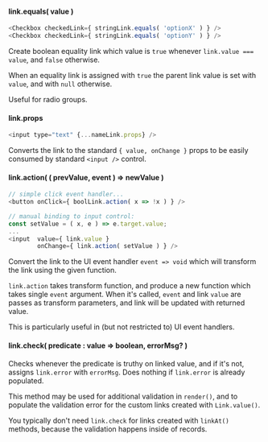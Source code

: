 ####  link.equals( value )

```javascript
<Checkbox checkedLink={ stringLink.equals( 'optionX' ) } />
<Checkbox checkedLink={ stringLink.equals( 'optionY' ) } />
```

Create boolean equality link which value is `true` whenever `link.value === value`, and `false` otherwise.

When an equality link is assigned with `true` the parent link value is set with `value`, and with `null` otherwise.

Useful for radio groups.

#### link.props

```javascript
<input type="text" {...nameLink.props} />
```

Converts the link to the standard `{ value, onChange }` props to be easily consumed by standard `<input />` control.

#### link.action( ( prevValue, event ) => newValue )

```javascript
// simple click event handler...
<button onClick={ boolLink.action( x => !x ) } />

// manual binding to input control:
const setValue = ( x, e ) => e.target.value;
...
<input  value={ link.value }
        onChange={ link.action( setValue ) } />
```

Convert the link to the UI event handler `event => void` which will transform the link using the given function.

`link.action` takes transform function, and produce a new function which takes single `event` argument.
When it's called, `event` and link `value` are passes as transform parameters, and link will be updated 
with returned value.

This is particularly useful in (but not restricted to) UI event handlers.

#### link.check( predicate : value => boolean, errorMsg? )

Checks whenever the predicate is truthy on linked value, and if it's not, assigns `link.error` with `errorMsg`.
Does nothing if `link.error` is already populated.

This method may be used for additional validation in `render()`, and to populate the validation error for the custom links created with `Link.value()`.

You typically don't need `link.check` for links created with `linkAt()` methods, because the validation happens inside of records.
